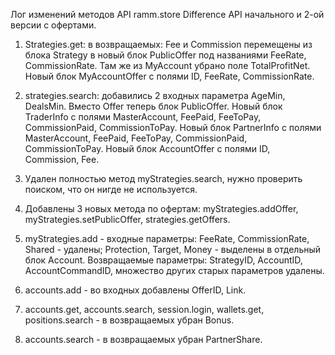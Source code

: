 Лог изменений методов API ramm.store
Difference API начального и 2-ой версии с офертами.
1. Strategies.get: в возвращаемых: Fee и Commission перемещены из блока Strategy в новый блок PublicOffer под названиями FeeRate, CommissionRate.
Там же из MyAccount убрано поле TotalProfitNet.
Новый блок MyAccountOffer с полями ID, FeeRate, CommissionRate.

2. strategies.search: добавились 2 входных параметра AgeMin, DealsMin.
Вместо Offer теперь блок PublicOffer.
Новый блок TraderInfo с полями MasterAccount, FeePaid, FeeToPay, CommissionPaid, CommissionToPay.
Новый блок PartnerInfo с полями MasterAccount, FeePaid, FeeToPay, CommissionPaid, CommissionToPay.
Новый блок AccountOffer с полями ID, Commission, Fee.

3. Удален полностью метод myStrategies.search, нужно проверить поиском, что он нигде не используется.

4. Добавлены 3 новых метода по офертам: myStrategies.addOffer, myStrategies.setPublicOffer, strategies.getOffers.

5. myStrategies.add - входные параметры: FeeRate, CommissionRate, Shared - удалены; Protection, Target, Money - выделены в отдельный блок Account.
Возвращаемые параметры: StrategyID, AccountID, AccountCommandID, множество других старых параметров удалены.

6. accounts.add - во входных добавлены OfferID, Link.

7. accounts.get, accounts.search, session.login, wallets.get, positions.search  - в возвращаемых убран Bonus.

8. accounts.search - в возвращаемых убран PartnerShare.
